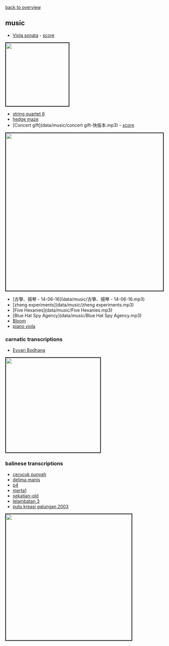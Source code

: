 [back to overview](overview.md.html)

## music

- [Viola sonata](data/music/viola-sonata.mp3) -
    [score](data/score/viola-sonata.pdf)

<a href="data/img/screen/seq-viola-sonata-vla1.png">
<img width=200 src="data/img/screen/seq-viola-sonata-vla1.png" border=2>
</a>

- [string quartet 6](data/music/squartet6.mp3)
- [hedge maze](data/music/hedge-maze.mp3)
- [Concert gift](data/music/concert gift-快版本.mp3) -
    [score](data/score/concert-gift.pdf)

<a href="data/img/screen/seq-concert-gift.png">
<img width=500 src="data/img/screen/seq-concert-gift.png" border=2>
</a>

- [古箏、揚琴 - 14-06-16](data/music/古箏、揚琴 - 14-06-16.mp3)
- [zheng experiments](data/music/zheng experiments.mp3)
- [Five Hexanies](data/music/Five Hexanies.mp3)
- [Blue Hat Spy Agency](data/music/Blue Hat Spy Agency.mp3)
- [Bloom](data/music/bloom.mp3)
- [piano viola](data/music/pnovla.mp3)

### carnatic transcriptions

- [Evvari Bodhana](data/music/evvari.mp3)

<a href="data/img/screen/evvari.png">
<img width=300 src="data/img/screen/evvari.png" border=2>
</a>

### balinese transcriptions

- [cerucuk punyah](data/music/cerucuk-punyah.mp3)
- [delima manis](data/music/delima-manis.mp3)
- [p4](data/music/p4.mp3)
- [merta1](data/music/merta1.mp3)
- [sekatian-old](data/music/sekatian-old.mp3)
- [lelambatan 3](data/music/lelambatan-3.mp3)
- [putu kreasi galungan 2003](data/music/putu-kreasi-galungan-2003.mp3)

<a href="data/img/screen/seq-cerucuk-punyah.png">
<img width=400 src="data/img/screen/seq-cerucuk-punyah.png" border=2>
</a>
